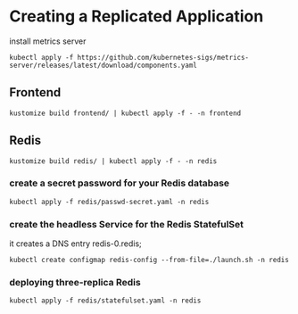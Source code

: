 
# Creating a Replicated Application

install metrics server

``` 
kubectl apply -f https://github.com/kubernetes-sigs/metrics-server/releases/latest/download/components.yaml
```

## Frontend

``` 
kustomize build frontend/ | kubectl apply -f - -n frontend
```

## Redis

``` 
kustomize build redis/ | kubectl apply -f - -n redis
```


### create a secret password for your Redis database

``` 
kubectl apply -f redis/passwd-secret.yaml -n redis
```

### create the headless Service for the Redis StatefulSet

it creates a DNS entry redis-0.redis;

``` 
kubectl create configmap redis-config --from-file=./launch.sh -n redis
```

### deploying three-replica Redis 

``` 
kubectl apply -f redis/statefulset.yaml -n redis
```
